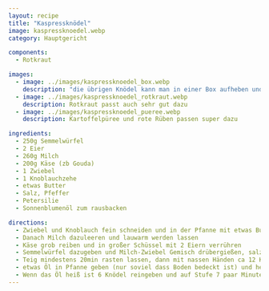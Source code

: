 ```yaml
---
layout: recipe
title: "Kaspressknödel"
image: kaspressknoedel.webp
category: Hauptgericht

components:
  - Rotkraut

images:
  - image: ../images/kaspressknoedel_box.webp
    description: "die übrigen Knödel kann man in einer Box aufheben und in einer Suppe oder mit Ketchup essen"
  - image: ../images/kaspressknoedel_rotkraut.webp
    description: Rotkraut passt auch sehr gut dazu
  - image: ../images/kaspressknoedel_pueree.webp
    description: Kartoffelpüree und rote Rüben passen super dazu

ingredients:
  - 250g Semmelwürfel
  - 2 Eier
  - 260g Milch
  - 200g Käse (zb Gouda)
  - 1 Zwiebel
  - 1 Knoblauchzehe
  - etwas Butter
  - Salz, Pfeffer
  - Petersilie
  - Sonnenblumenöl zum rausbacken

directions:
  - Zwiebel und Knoblauch fein schneiden und in der Pfanne mit etwas Butter glasig anschwitzen
  - Danach Milch dazuleeren und lauwarm werden lassen
  - Käse grob reiben und in großer Schüssel mit 2 Eiern verrühren
  - Semmelwürfel dazugeben und Milch-Zwiebel Gemisch drübergießen, salzen, pfeffern mit etwas fein geschnittener Petersilie gut vermischen und flach drücken
  - Teig mindestens 20min rasten lassen, dann mit nassen Händen ca 12 Knödel formen und etwas flach drücken (zuerst Hälfte auf Teller geben, dann in Pfanne geben und zweite Hälfte auf Teller)
  - etwas Öl in Pfanne geben (nur soviel dass Boden bedeckt ist) und heiß werden lassen
  - Wenn das Öl heiß ist 6 Knödel reingeben und auf Stufe 7 paar Minuten auf jeder Seite anbraten (mehrmals wenden). Danach rausgeben (zb auf Küchenrolle legen) und die nächsten 6 Knödel zubereiten (auf Stufe 6 zurückdrehen damit sie nicht zu schnell dunkel werden). Die ersten 6 Stk gehen sich ca aus bis man die zweiten geformt hat.
---
```

